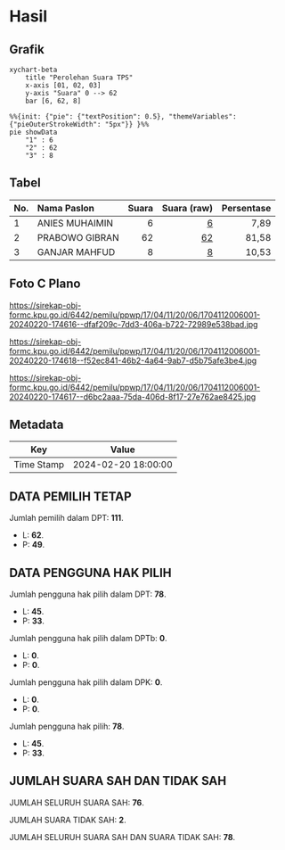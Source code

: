 # Hasil

## Grafik

```mermaid
xychart-beta
    title "Perolehan Suara TPS"
    x-axis [01, 02, 03]
    y-axis "Suara" 0 --> 62
    bar [6, 62, 8]
```

```mermaid
%%{init: {"pie": {"textPosition": 0.5}, "themeVariables": {"pieOuterStrokeWidth": "5px"}} }%%
pie showData
    "1" : 6
    "2" : 62
    "3" : 8
```

## Tabel

| No. | Nama Paslon    | Suara | Suara (raw) | Persentase |
|:--- |:-------------- | -----:| -----------:| ----------:|
| 1   | ANIES MUHAIMIN | 6     | [6][p-1]    | 7,89       |
| 2   | PRABOWO GIBRAN | 62    | [62][p-2]   | 81,58      |
| 3   | GANJAR MAHFUD  | 8     | [8][p-3]    | 10,53      |


[p-1]: https://github.com/gigit-pemilu/pemilu-2024-17-bengkulu/blob/main/pilpres/hitung-suara/sub/17-bengkulu/sub/04-kaur/sub/11-muara-sahung/sub/2006-cinta-makmur/sub/001-tps/sub/paslon-1.txt
[p-2]: https://github.com/gigit-pemilu/pemilu-2024-17-bengkulu/blob/main/pilpres/hitung-suara/sub/17-bengkulu/sub/04-kaur/sub/11-muara-sahung/sub/2006-cinta-makmur/sub/001-tps/sub/paslon-2.txt
[p-3]: https://github.com/gigit-pemilu/pemilu-2024-17-bengkulu/blob/main/pilpres/hitung-suara/sub/17-bengkulu/sub/04-kaur/sub/11-muara-sahung/sub/2006-cinta-makmur/sub/001-tps/sub/paslon-3.txt

## Foto C Plano

https://sirekap-obj-formc.kpu.go.id/6442/pemilu/ppwp/17/04/11/20/06/1704112006001-20240220-174616--dfaf209c-7dd3-406a-b722-72989e538bad.jpg

https://sirekap-obj-formc.kpu.go.id/6442/pemilu/ppwp/17/04/11/20/06/1704112006001-20240220-174618--f52ec841-46b2-4a64-9ab7-d5b75afe3be4.jpg

https://sirekap-obj-formc.kpu.go.id/6442/pemilu/ppwp/17/04/11/20/06/1704112006001-20240220-174617--d6bc2aaa-75da-406d-8f17-27e762ae8425.jpg


## Metadata

| Key        | Value               |
| ---------- | ------------------- |
| Time Stamp | 2024-02-20 18:00:00 |


## DATA PEMILIH TETAP

Jumlah pemilih dalam DPT: **111**.
 * L: **62**.
 * P: **49**.

## DATA PENGGUNA HAK PILIH

Jumlah pengguna hak pilih dalam DPT: **78**.
 * L: **45**.
 * P: **33**.

Jumlah pengguna hak pilih dalam DPTb: **0**.
 * L: **0**.
 * P: **0**.

Jumlah pengguna hak pilih dalam DPK: **0**.
 * L: **0**.
 * P: **0**.

Jumlah pengguna hak pilih: **78**.
 * L: **45**.
 * P: **33**.

## JUMLAH SUARA SAH DAN TIDAK SAH

JUMLAH SELURUH SUARA SAH: **76**.

JUMLAH SUARA TIDAK SAH: **2**.

JUMLAH SELURUH SUARA SAH DAN SUARA TIDAK SAH: **78**.


